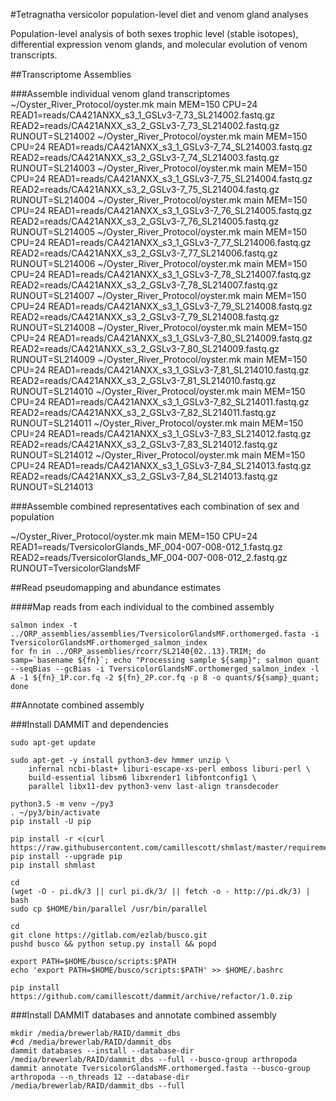 #Tetragnatha versicolor population-level diet and venom gland analyses

Population-level analysis of both sexes trophic level (stable isotopes), differential expression venom glands, and molecular evolution of venom transcripts.

##Transcriptome Assemblies

###Assemble individual venom gland transcriptomes
~/Oyster_River_Protocol/oyster.mk main MEM=150 CPU=24 READ1=reads/CA421ANXX_s3_1_GSLv3-7_73_SL214002.fastq.gz READ2=reads/CA421ANXX_s3_2_GSLv3-7_73_SL214002.fastq.gz RUNOUT=SL214002
~/Oyster_River_Protocol/oyster.mk main MEM=150 CPU=24 READ1=reads/CA421ANXX_s3_1_GSLv3-7_74_SL214003.fastq.gz READ2=reads/CA421ANXX_s3_2_GSLv3-7_74_SL214003.fastq.gz RUNOUT=SL214003
~/Oyster_River_Protocol/oyster.mk main MEM=150 CPU=24 READ1=reads/CA421ANXX_s3_1_GSLv3-7_75_SL214004.fastq.gz READ2=reads/CA421ANXX_s3_2_GSLv3-7_75_SL214004.fastq.gz RUNOUT=SL214004
~/Oyster_River_Protocol/oyster.mk main MEM=150 CPU=24 READ1=reads/CA421ANXX_s3_1_GSLv3-7_76_SL214005.fastq.gz READ2=reads/CA421ANXX_s3_2_GSLv3-7_76_SL214005.fastq.gz RUNOUT=SL214005
~/Oyster_River_Protocol/oyster.mk main MEM=150 CPU=24 READ1=reads/CA421ANXX_s3_1_GSLv3-7_77_SL214006.fastq.gz READ2=reads/CA421ANXX_s3_2_GSLv3-7_77_SL214006.fastq.gz RUNOUT=SL214006
~/Oyster_River_Protocol/oyster.mk main MEM=150 CPU=24 READ1=reads/CA421ANXX_s3_1_GSLv3-7_78_SL214007.fastq.gz READ2=reads/CA421ANXX_s3_2_GSLv3-7_78_SL214007.fastq.gz RUNOUT=SL214007
~/Oyster_River_Protocol/oyster.mk main MEM=150 CPU=24 READ1=reads/CA421ANXX_s3_1_GSLv3-7_79_SL214008.fastq.gz READ2=reads/CA421ANXX_s3_2_GSLv3-7_79_SL214008.fastq.gz RUNOUT=SL214008
~/Oyster_River_Protocol/oyster.mk main MEM=150 CPU=24 READ1=reads/CA421ANXX_s3_1_GSLv3-7_80_SL214009.fastq.gz READ2=reads/CA421ANXX_s3_2_GSLv3-7_80_SL214009.fastq.gz RUNOUT=SL214009
~/Oyster_River_Protocol/oyster.mk main MEM=150 CPU=24 READ1=reads/CA421ANXX_s3_1_GSLv3-7_81_SL214010.fastq.gz READ2=reads/CA421ANXX_s3_2_GSLv3-7_81_SL214010.fastq.gz RUNOUT=SL214010
~/Oyster_River_Protocol/oyster.mk main MEM=150 CPU=24 READ1=reads/CA421ANXX_s3_1_GSLv3-7_82_SL214011.fastq.gz READ2=reads/CA421ANXX_s3_2_GSLv3-7_82_SL214011.fastq.gz RUNOUT=SL214011
~/Oyster_River_Protocol/oyster.mk main MEM=150 CPU=24 READ1=reads/CA421ANXX_s3_1_GSLv3-7_83_SL214012.fastq.gz READ2=reads/CA421ANXX_s3_2_GSLv3-7_83_SL214012.fastq.gz RUNOUT=SL214012
~/Oyster_River_Protocol/oyster.mk main MEM=150 CPU=24 READ1=reads/CA421ANXX_s3_1_GSLv3-7_84_SL214013.fastq.gz READ2=reads/CA421ANXX_s3_2_GSLv3-7_84_SL214013.fastq.gz RUNOUT=SL214013

###Assemble combined representatives each combination of sex and population

~/Oyster_River_Protocol/oyster.mk main MEM=150 CPU=24 READ1=reads/TversicolorGlands_MF_004-007-008-012_1.fastq.gz READ2=reads/TversicolorGlands_MF_004-007-008-012_2.fastq.gz RUNOUT=TversicolorGlandsMF

##Read pseudomapping and abundance estimates

####Map reads from each individual to the combined assembly

```
salmon index -t ../ORP_assemblies/assemblies/TversicolorGlandsMF.orthomerged.fasta -i TversicolorGlandsMF.orthomerged_salmon_index
for fn in ../ORP_assemblies/rcorr/SL2140{02..13}.TRIM; do samp=`basename ${fn}`; echo "Processing sample ${samp}"; salmon quant --seqBias --gcBias -i TversicolorGlandsMF.orthomerged_salmon_index -l A -1 ${fn}_1P.cor.fq -2 ${fn}_2P.cor.fq -p 8 -o quants/${samp}_quant; done
```

##Annotate combined assembly

###Install DAMMIT and dependencies

```
sudo apt-get update

sudo apt-get -y install python3-dev hmmer unzip \
    infernal ncbi-blast+ liburi-escape-xs-perl emboss liburi-perl \
    build-essential libsm6 libxrender1 libfontconfig1 \
    parallel libx11-dev python3-venv last-align transdecoder
    
python3.5 -m venv ~/py3
. ~/py3/bin/activate
pip install -U pip

pip install -r <(curl https://raw.githubusercontent.com/camillescott/shmlast/master/requirements.txt)
pip install --upgrade pip
pip install shmlast

cd
(wget -O - pi.dk/3 || curl pi.dk/3/ || fetch -o - http://pi.dk/3) | bash
sudo cp $HOME/bin/parallel /usr/bin/parallel

cd
git clone https://gitlab.com/ezlab/busco.git
pushd busco && python setup.py install && popd

export PATH=$HOME/busco/scripts:$PATH
echo 'export PATH=$HOME/busco/scripts:$PATH' >> $HOME/.bashrc

pip install https://github.com/camillescott/dammit/archive/refactor/1.0.zip
```

###Install DAMMIT databases and annotate combined assembly

```
mkdir /media/brewerlab/RAID/dammit_dbs
#cd /media/brewerlab/RAID/dammit_dbs
dammit databases --install --database-dir /media/brewerlab/RAID/dammit_dbs --full --busco-group arthropoda
dammit annotate TversicolorGlandsMF.orthomerged.fasta --busco-group arthropoda --n_threads 12 --database-dir /media/brewerlab/RAID/dammit_dbs --full
```
